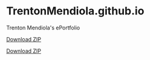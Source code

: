 # TrentonMendiola.github.io
Trenton Mendiola's ePortfolio

<a href="https://raw.githubusercontent.com/TrentonMendiola/TrentonMendiola.github.io/blob/main/CS320Project%20Original%20Artifact.zip" download>Download ZIP</a>

<a href="https://raw.githubusercontent.com/TrentonMendiola/TrentonMendiola.github.io/blob/main/CS410Project%20Orginal%20Artifact.zip" download>Download ZIP</a>
